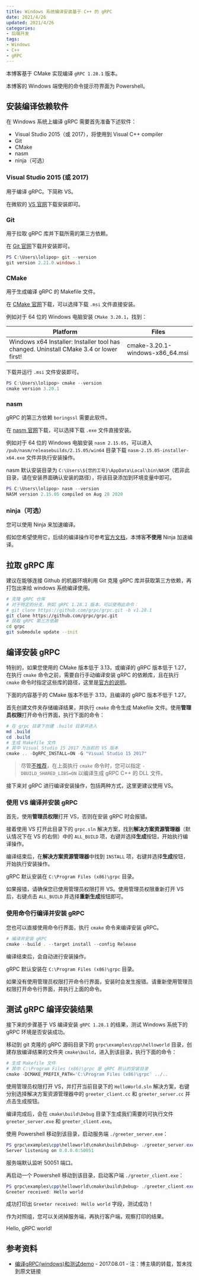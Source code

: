 ```yaml
---
title: Windows 系统编译安装基于 C++ 的 gRPC
date: 2021/4/26
updated: 2021/4/26
categories:
- 后端开发
tags:
- Windows
- C++
- gRPC
---
```

本博客基于 CMake 实现编译 `gRPC 1.28.1` 版本。

本博客的 Windows 端使用的命令提示符界面为 Powershell。

## 安装编译依赖软件

在 Windows 系统上编译 gRPC 需要首先准备下述软件：

- Visual Studio 2015（或 2017），将使用到 Visual C++ compiler
- Git
- CMake
- nasm
- ninja（可选）

### Visual Studio 2015 (或 2017)

用于编译 gRPC。下简称 VS。

在微软的 [VS 官网](https://visualstudio.microsoft.com/zh-hans/)下载安装即可。

### Git

用于拉取 gRPC 库并下载所需的第三方依赖。

在 [Git 官网](https://git-scm.com/)下载并安装即可。

```powershell
PS C:\Users\lolipop> git --version
git version 2.21.0.windows.1
```

### CMake

用于生成编译 gRPC 的 Makefile 文件。

在 [CMake 官网](https://cmake.org/download/)下载，可以选择下载 `.msi` 文件直接安装。

例如对于 64 位的 Windows 电脑安装 `CMake 3.20.1`，找到：

|Platform|Files|
|---|---|
|Windows x64 Installer: Installer tool has changed. Uninstall CMake 3.4 or lower first!|cmake-3.20.1-windows-x86_64.msi|

下载并运行 `.msi` 文件安装即可。

```powershell
PS C:\Users\lolipop> cmake --version
cmake version 3.20.1
```

### nasm

gRPC 的第三方依赖 `boringssl` 需要此软件。

在 [nasm 官网](https://www.nasm.us/)下载，可以选择下载 `.exe` 文件直接安装。

例如对于 64 位的 Windows 电脑安装 `nasm 2.15.05`，可以进入 `/pub/nasm/releasebuilds/2.15.05/win64` 目录下载 `nasm-2.15.05-installer-x64.exe` 文件并执行安装操作。

nasm 默认安装目录为 `C:\Users\${您的工号}\AppData\Local\bin\NASM`（若非此目录，请在安装界面确认安装的路径），将该目录添加到环境变量中即可。

```powershell
PS C:\Users\lolipop> nasm --version
NASM version 2.15.05 compiled on Aug 28 2020
```

### ninja（可选）

您可以使用 Ninja 来加速编译。

假如您希望使用它，后续的编译操作可参考[官方文档](https://github.com/grpc/grpc/blob/master/BUILDING.md#windows-using-ninja-faster-build)，本博客**不使用** Ninja 加速编译。

## 拉取 gRPC 库

建议在能够连接 Github 的机器环境利用 Git 克隆 gRPC 库并获取第三方依赖，再打包出来给 windows 系统编译使用。

```bash
# 克隆 gRPC 仓库
# 对于特定的分支，例如 gRPC 1.28.1 版本，可以使用此命令：
# git clone https://github.com/grpc/grpc.git -b v1.28.1
git clone https://github.com/grpc/grpc.git
# 获取 gRPC 第三方依赖
cd grpc
git submodule update --init
```

## 编译安装 gRPC

特别的，如果您使用的 CMake 版本低于 3.13，或编译的 gRPC 版本低于 1.27，在执行 `cmake` 命令之前，需要自行手动编译安装 gRPC 的依赖库，且在执行 `cmake` 命令时指定这些库的路径，这里是[官方的说明](https://github.com/grpc/grpc/blob/master/BUILDING.md#install-after-build)。

下面的内容基于的 CMake 版本不低于 3.13，且编译的 gRPC 版本不低于 1.27。

首先创建文件夹存储编译结果，并执行 `cmake` 命令生成 Makefile 文件。使用**管理员权限**打开命令行界面，执行下面的命令：

```powershell
# 在 grpc 目录下创建 .build 目录并进入
md .build
cd .build
# 生成 Makefile 文件
# 其中 Visual Studio 15 2017 为当前的 VS 版本
cmake .. -DgRPC_INSTALL=ON -G "Visual Studio 15 2017"
```

> 尽管[不推荐](https://github.com/grpc/grpc/blob/master/BUILDING.md#windows-a-note-on-building-shared-libs-dlls)，在上面执行 `cmake` 命令时，您可以指定 `-DBUILD_SHARED_LIBS=ON` 以编译生成 gRPC C++ 的 DLL 文件。

接下来对 gRPC 进行编译安装操作，包括两种方式，这里更建议使用 VS。

### 使用 VS 编译并安装 gRPC

首先，使用**管理员权限**打开 VS，否则在安装 gRPC 时会报错。

接着使用 VS 打开此目录下的 `grpc.sln` 解决方案，找到**解决方案资源管理器**（默认情况下在 VS 的右侧）中的 `ALL_BUILD` 项，右键并选择**生成**按钮，开始执行编译操作。

编译结束后，在**解决方案资源管理器**中找到 `INSTALL` 项，右键并选择**生成**按钮，开始执行安装操作。

gRPC 默认安装在 `C:\Program Files (x86)\grpc` 目录。

如果报错，请确保您已使用管理员权限打开 VS。使用管理员权限重新打开 VS 后，右键点击 `ALL_BUILD` 并选择**重新生成**按钮即可。

### 使用命令行编译并安装 gRPC

您也可以直接使用命令行界面，执行 `cmake` 命令来编译安装 gRPC。

```powershell
# 编译并安装 gRPC
cmake --build . --target install --config Release
```

编译结束后，会自动进行安装操作。

gRPC 默认安装在 `C:\Program Files (x86)\grpc` 目录。

如果没有使用管理员权限打开命令行界面，安装时会发生报错。请重新使用管理员权限打开命令行界面，并执行上面的命令。

## 测试 gRPC 编译安装结果

接下来的步骤基于 VS 编译安装 `gRPC 1.28.1` 的结果，测试 Windows 系统下的 gRPC 环境是否安装成功。

移动到 git 克隆的 gRPC 源码目录下的 `grpc\examples\cpp\helloworld` 目录，创建存放编译结果的文件夹 `cmake\build`，进入到该目录，执行下面的命令：

```powershell
# 生成 Makefile 文件
# 其中 C:\Program Files (x86)\grpc 是 gRPC 默认的安装目录
cmake -DCMAKE_PREFIX_PATH='C:\Program Files (x86)\grpc' ../..
```

使用管理员权限打开 VS，并打开当前目录下的 `HelloWorld.sln` 解决方案，右键分别选择解决方案资源管理器中的 `greeter_client.cc` 和 `greeter_server.cc` 并点击生成按钮。

编译完成后，会在 `cmake\build\Debug` 目录下生成我们需要的可执行文件 `greeter_server.exe` 和 `greeter_client.exe`。

使用 Powershell 移动到该目录，启动服务端 `./greeter_server.exe`：

```powershell
PS grpc\examples\cpp\helloworld\cmake\build\Debug> ./greeter_server.exe
Server listening on 0.0.0.0:50051
```

服务端默认监听 50051 端口。

再启动一个 Powershell 移动到该目录，启动客户端 `./greeter_client.exe`：

```powershell
PS grpc\examples\cpp\helloworld\cmake\build\Debug> ./greeter_client.exe
Greeter received: Hello world
```

成功打印出 `Greeter received: Hello world` 字段，测试成功！

作为对照组，您可以关闭掉服务端，再执行客户端，观察打印的结果。

Hello, gRPC world!

## 参考资料

- [编译gRPC(windows)和测试demo](https://blog.csdn.net/xiaoyafang123/article/details/76529917) - 2017.08.01 - 注：博主填的转载，暂未找到原文链接
